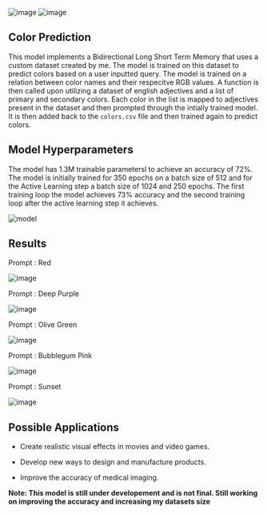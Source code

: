 ![image](https://img.shields.io/badge/Keras-FF0000?style=for-the-badge&logo=keras&logoColor=white)
![image](https://img.shields.io/badge/TensorFlow-FF6F00?style=for-the-badge&logo=tensorflow&logoColor=white)


**Color Prediction**
--------------------------------------------

This model implements a Bidirectional Long Short Term Memory that uses a custom dataset created by me. The model is trained on this dataset to predict colors based on a user inputted query. The model is trained on a relation between color names and their respecitve RGB values. A function is then called upon utilizing a dataset of english adjectives and a list of primary and secondary colors. Each color in the list is mapped to adjectives present in the dataset and then prompted through the intially trained model. It is then added back to the ```colors.csv``` file and then trained again to predict colors.


**Model Hyperparameters**
------------------------------------

The model has 1.3M trainable parametersl to achieve an accuracy of 72%. The model is initially trained for 350 epochs on a batch size of 512 and for the Active Learning step a batch size of 1024 and 250 epochs. The first training loop the model achieves 73% accuracy and the second training loop after the active learning step it achieves.

![model](https://github.com/chungimungi/Color-prediction/assets/90822297/4e559504-46e2-46cb-97d7-cb7592a7fbe4)



**Results**
-------------------------------------------------

Prompt : Red

![image](https://github.com/chungimungi/Color-prediction/assets/90822297/db4786e9-3df1-47aa-aec0-a0e5c824eea6)

Prompt : Deep Purple

![image](https://github.com/chungimungi/Color-prediction/assets/90822297/f07f8164-c78f-493d-985d-da07a8e531fa)

Prompt : Olive Green

![image](https://github.com/chungimungi/Color-prediction/assets/90822297/8ff6e3e4-6baa-4947-a0f3-99b3f8f1b9d5)

Prompt : Bubblegum Pink

![image](https://github.com/chungimungi/Color-prediction/assets/90822297/c979e3bd-fd76-4526-a366-ac7e55625268)

Prompt : Sunset

![image](https://github.com/chungimungi/Color-prediction/assets/90822297/dce49b90-4014-422b-b5e0-3276b72a4047)

**Possible Applications**
-------------------------------------
* Create realistic visual effects in movies and video games.

* Develop new ways to design and manufacture products.

* Improve the accuracy of medical imaging.



**Note: This model is still under developement and is not final. Still working on improving the accuracy and increasing my datasets size**
